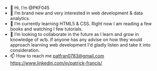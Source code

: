 - 👋 Hi, I’m @PKF045
- 👀 I’m brand new and very interested in web development & data analytics.
- 🌱 I’m currently learning HTML5 & CSS. Right now I am reading a few books and watching I few tutorials. 
- 💞️ I’m looking to collaborate in the future as I learn and grow in knowledge of w/b. If anyone has any advise 
      on how they would approach learning web development I'd gladly listen and take it into consideration.
- 📫 How to reach me 
      patfran0783@gmail.com 
      https://www.linkedin.com/in/patrick-francis/ 

<!---
PKF045/PKF045 is a ✨ special ✨ repository because its `README.md` (this file) appears on your GitHub profile.
You can click the Preview link to take a look at your changes.
--->
